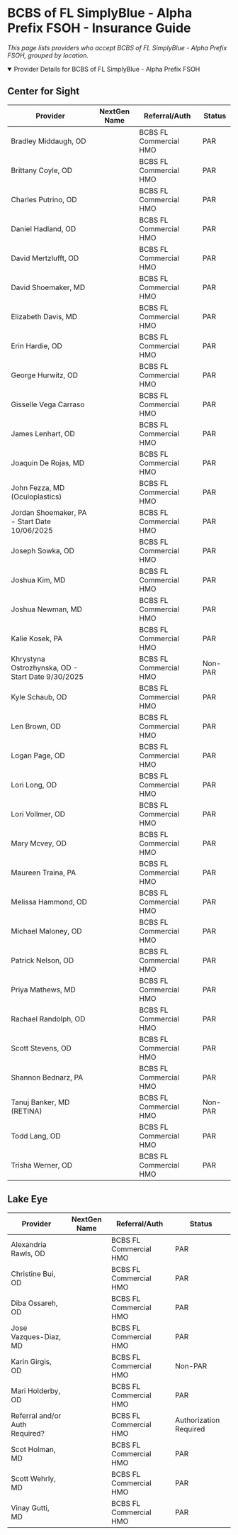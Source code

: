 # BCBS of FL SimplyBlue - Alpha Prefix FSOH - Insurance Guide

*This page lists providers who accept BCBS of FL SimplyBlue - Alpha Prefix FSOH, grouped by location.*

<details open><summary>Provider Details for BCBS of FL SimplyBlue - Alpha Prefix FSOH</summary>

## Center for Sight

| Provider | NextGen Name | Referral/Auth | Status |
|----------|-------------|--------------|--------|
| Bradley Middaugh, OD |  | BCBS FL Commercial HMO | PAR |
| Brittany Coyle, OD |  | BCBS FL Commercial HMO | PAR |
| Charles Putrino, OD |  | BCBS FL Commercial HMO | PAR |
| Daniel Hadland, OD |  | BCBS FL Commercial HMO | PAR |
| David Mertzlufft, OD |  | BCBS FL Commercial HMO | PAR |
| David Shoemaker, MD |  | BCBS FL Commercial HMO | PAR |
| Elizabeth Davis, MD |  | BCBS FL Commercial HMO | PAR |
| Erin Hardie, OD |  | BCBS FL Commercial HMO | PAR |
| George Hurwitz, OD |  | BCBS FL Commercial HMO | PAR |
| Gisselle Vega Carraso |  | BCBS FL Commercial HMO | PAR |
| James Lenhart, OD |  | BCBS FL Commercial HMO | PAR |
| Joaquin De Rojas, MD |  | BCBS FL Commercial HMO | PAR |
| John Fezza, MD (Oculoplastics) |  | BCBS FL Commercial HMO | PAR |
| Jordan Shoemaker, PA - Start Date 10/06/2025 |  | BCBS FL Commercial HMO | PAR |
| Joseph Sowka, OD |  | BCBS FL Commercial HMO | PAR |
| Joshua Kim, MD |  | BCBS FL Commercial HMO | PAR |
| Joshua Newman, MD |  | BCBS FL Commercial HMO | PAR |
| Kalie Kosek, PA |  | BCBS FL Commercial HMO | PAR |
| Khrystyna Ostrozhynska, OD - Start Date 9/30/2025 |  | BCBS FL Commercial HMO | Non-PAR |
| Kyle Schaub, OD |  | BCBS FL Commercial HMO | PAR |
| Len Brown, OD |  | BCBS FL Commercial HMO | PAR |
| Logan Page, OD |  | BCBS FL Commercial HMO | PAR |
| Lori Long, OD |  | BCBS FL Commercial HMO | PAR |
| Lori Vollmer, OD |  | BCBS FL Commercial HMO | PAR |
| Mary Mcvey, OD |  | BCBS FL Commercial HMO | PAR |
| Maureen Traina, PA |  | BCBS FL Commercial HMO | PAR |
| Melissa Hammond, OD |  | BCBS FL Commercial HMO | PAR |
| Michael Maloney, OD |  | BCBS FL Commercial HMO | PAR |
| Patrick Nelson, OD |  | BCBS FL Commercial HMO | PAR |
| Priya Mathews, MD |  | BCBS FL Commercial HMO | PAR |
| Rachael Randolph, OD |  | BCBS FL Commercial HMO | PAR |
| Scott Stevens, OD |  | BCBS FL Commercial HMO | PAR |
| Shannon Bednarz, PA |  | BCBS FL Commercial HMO | PAR |
| Tanuj Banker, MD (RETINA) |  | BCBS FL Commercial HMO | Non-PAR |
| Todd Lang, OD |  | BCBS FL Commercial HMO | PAR |
| Trisha Werner, OD |  | BCBS FL Commercial HMO | PAR |

## Lake Eye 

| Provider | NextGen Name | Referral/Auth | Status |
|----------|-------------|--------------|--------|
| Alexandria Rawls, OD |  | BCBS FL Commercial HMO | PAR |
| Christine Bui, OD |  | BCBS FL Commercial HMO | PAR |
| Diba Ossareh, OD |  | BCBS FL Commercial HMO | PAR |
| Jose Vazques-Diaz, MD |  | BCBS FL Commercial HMO | PAR |
| Karin Girgis, OD |  | BCBS FL Commercial HMO | Non-PAR |
| Mari Holderby, OD |  | BCBS FL Commercial HMO | PAR |
| Referral and/or Auth Required? |  | BCBS FL Commercial HMO | Authorization Required |
| Scot Holman, MD |  | BCBS FL Commercial HMO | PAR |
| Scott Wehrly, MD |  | BCBS FL Commercial HMO | PAR |
| Vinay Gutti, MD |  | BCBS FL Commercial HMO | PAR |

</details>

